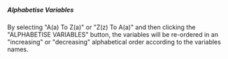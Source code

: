 <h5>Alphabetise Variables</h5>
By selecting "A(a) To Z(a)" or "Z(z) To A(a)" and then clicking the
"ALPHABETISE VARIABLES" button, the variables will be re-ordered
in an "increasing" or "decreasing" alphabetical order according to the variables
names.
